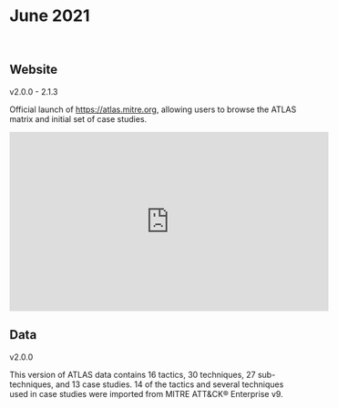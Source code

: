 # June 2021
<br />

## Website
v2.0.0 - 2.1.3
<br>

Official launch of https://atlas.mitre.org, allowing users to browse the ATLAS matrix and initial set of case studies.

<iframe width="560" height="315" src="https://www.youtube-nocookie.com/embed/3FN9v-y-C-w" title="YouTube video player" frameborder="0" allow="accelerometer; autoplay; clipboard-write; encrypted-media; gyroscope; picture-in-picture" allowfullscreen></iframe>

## Data
v2.0.0
<br>

This version of ATLAS data contains 16 tactics, 30 techniques, 27 sub-techniques, and 13 case studies.  14 of the tactics and several techniques used in case studies were imported from MITRE ATT&CK&reg; Enterprise v9.
